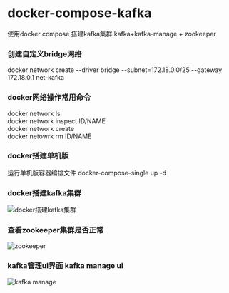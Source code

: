 # docker-compose-kafka
使用docker compose 搭建kafka集群 kafka+kafka-manage + zookeeper

### 创建自定义bridge网络
docker network create --driver bridge --subnet=172.18.0.0/25 --gateway 172.18.0.1 net-kafka

### docker网络操作常用命令
docker network ls  
docker network inspect ID/NAME  
docker network create  
docker netowrk rm ID/NAME  


### docker搭建单机版
运行单机版容器编排文件 docker-compose-single up -d

### docker搭建kafka集群

![docker搭建kafka集群](https://user-images.githubusercontent.com/28728839/130782075-a6c26970-2c31-492b-aa57-52175b06eb9f.png "docker kafka集群")

### 查看zookeeper集群是否正常
![zookeeper](https://user-images.githubusercontent.com/28728839/130782334-1d9149a9-b7b0-4517-bd4b-95d1f0e00dcf.png "zookeeper")

### kafka管理ui界面 kafka manage ui
![kafka manage](https://user-images.githubusercontent.com/28728839/130782754-abe77373-edaf-4f90-bb60-ff01a78e40c2.png "kafka manage")


